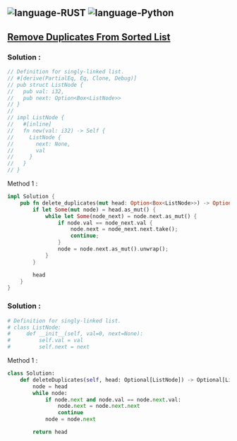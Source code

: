 ![language-RUST](https://img.shields.io/badge/%20-RUST-8d4004?style=for-the-badge&logo=RUST)
![language-Python](https://img.shields.io/badge/%20-Python-ffd43b?style=for-the-badge&logo=PYTHON)
---

## [Remove Duplicates From Sorted List](https://leetcode.com/problems/remove-duplicates-from-sorted-list)

### Solution :

```rust
// Definition for singly-linked list.
// #[derive(PartialEq, Eq, Clone, Debug)]
// pub struct ListNode {
//   pub val: i32,
//   pub next: Option<Box<ListNode>>
// }
// 
// impl ListNode {
//   #[inline]
//   fn new(val: i32) -> Self {
//     ListNode {
//       next: None,
//       val
//     }
//   }
// }
```

Method 1 :
```rust
impl Solution {
    pub fn delete_duplicates(mut head: Option<Box<ListNode>>) -> Option<Box<ListNode>> {
        if let Some(mut node) = head.as_mut() {
            while let Some(node_next) = node.next.as_mut() {
                if node.val == node_next.val {
                    node.next = node_next.next.take();
                    continue;
                }
                node = node.next.as_mut().unwrap();
            }
        }

        head
    }
}
```

### Solution :

```python
# Definition for singly-linked list.
# class ListNode:
#     def __init__(self, val=0, next=None):
#         self.val = val
#         self.next = next
```

Method 1 :
```python
class Solution:
    def deleteDuplicates(self, head: Optional[ListNode]) -> Optional[ListNode]:
        node = head
        while node:
            if node.next and node.val == node.next.val:
                node.next = node.next.next
                continue
            node = node.next

        return head
```

